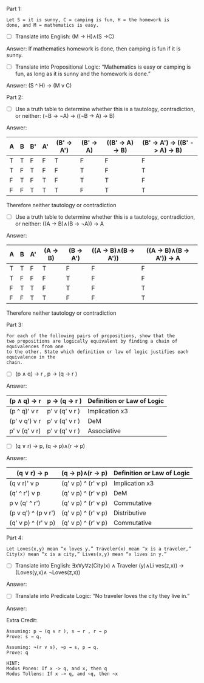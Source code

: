 Part 1:
```
Let S = it is sunny, C = camping is fun, H = the homework is
done, and M = mathematics is easy.
```
- [ ] Translate into English: (M → H)∧(S →C)

Answer: If mathematics homework is done, then camping is fun if it is sunny.
- [ ] Translate into Propositional Logic: “Mathematics is easy or camping is fun, as long as it is sunny and the homework is done.”

Answer: (S ^ H) -> (M v C)
 
Part 2:
- [ ] Use a truth table to determine whether this is a tautology, contradiction, or neither:  (¬B → ¬A) → ((¬B → A) → B)

Answer:

| A | B | B' |  A' | (B' -> A') | (B' -> A) | ((B' -> A) -> B) | (B' -> A') -> ((B' -> A) -> B)
|---|---|----|-----|------------|-----------|------------------|-------------------------------
| T | T | F  |  F  |     T      |     F     |         F        |               F               
| T | F | T  |  F  |     F      |     T     |         F        |               T               
| F | T | F  |  T  |     F      |     T     |         T        |               F               
| F | F | T  |  T  |     T      |     F     |         T        |               T               

Therefore neither tautology or contradiction
 
- [ ] Use a truth table to determine whether this is a tautology, contradiction, or neither:  ((A → B)∧(B → ¬A)) → A

Answer:

| A | B | A' | (A → B) | (B → A') | ((A → B)∧(B → A')) | ((A → B)∧(B → A')) → A
|---|---|----|---------|----------|--------------------|------------------------
| T | T | F  |    T    |    F     |         F          |            F           
| T | F | F  |    F    |    T     |         F          |            F           
| F | T | T  |    F    |    T     |         F          |            T           
| F | F | T  |    T    |    F     |         F          |            T           

Therefore neither tautology or contradiction

Part 3:
```
For each of the following pairs of propositions, show that the
two propositions are logically equivalent by finding a chain of equivalences from one
to the other. State which definition or law of logic justifies each equivalence in the
chain.
```
- [ ] (p ∧ q) → r , p → (q → r )

Answer:

| (p ∧ q) → r | p → (q → r ) | Definition or Law of Logic
--------------|--------------|---------------------------
| (p ^ q)' v r | p' v (q' v r ) | Implication x3 
| (p' v q') v r| p' v (q' v r ) | DeM 
| p' v (q' v r)| p' v (q' v r ) | Associative 

- [ ] (q ∨ r) → p, (q → p)∧(r → p)

Answer:

| (q ∨ r) → p | (q → p)∧(r → p) | Definition or Law of Logic
|-------------|-----------------|---------------------------
| (q v r)' v p | (q' v p) ^ (r' v p) | Implication x3 
| (q' ^ r') v p | (q' v p) ^ (r' v p) | DeM 
| p v (q' ^ r') | (q' v p) ^ (r' v p) | Commutative 
| (p v q') ^ (p v r') | (q' v p) ^ (r' v p) | Distributive 
| (q' v p) ^ (r' v p) | (q' v p) ^ (r' v p) | Commutative 

Part 4:
```
Let Loves(x,y) mean “x loves y,” Traveler(x) mean “x is a traveler,”
City(x) mean “x is a city,” Lives(x,y) mean “x lives in y.”
```
- [ ] Translate into English: ∃x∀y∀z(City(x) ∧ Traveler (y)∧Li ves(z,x)) → (Loves(y,x)∧ ¬Loves(z,x))

Answer:

- [ ] Translate into Predicate Logic: “No traveler loves the city they live in.”

Answer:

Extra Credit:
```
Assuming: p → (q ∧ r ), s → r , r → p
Prove: s → q.

Assuming: ¬(r ∨ s), ¬p → s, p → q. 
Prove: q

HINT:
Modus Ponen: If x -> q, and x, then q
Modus Tollens: If x -> q, and ~q, then ~x
```

